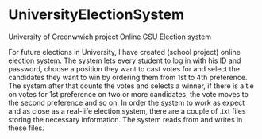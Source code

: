 # UniversityElectionSystem

University of Greenwwich project
Online GSU Election system

For future elections in University, I have created (school project) online election system.
The system lets every student to log in with his ID and password, choose a position they want to cast votes for and select 
the candidates they want to win by ordering them from 1st to 4th preference.
The system after that counts the votes and selects a winner, if there is a tie on votes for 1st preference on two or more candidates, the vote moves to the second preference and so on.
In order the system to work as expect and as close as a real-life election system, there are a couple of .txt files storing the necessary
information. The system reads from and writes in these files.
